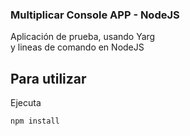 ### Multiplicar Console APP - NodeJS 

Aplicación de prueba, usando Yarg  
y lineas de comando en NodeJS

## Para utilizar 

Ejecuta  

```
npm install 
```
